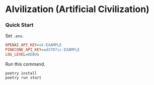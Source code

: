 # AIvilization (Artificial Civilization)

### Quick Start

Set `.env`.

```ini
OPENAI_API_KEY=sk-EXAMPLE
PINECONE_API_KEY=ad3787cc-EXAMPLE
LOG_LEVEL=DEBUG
```

Run this command.

```
poetry install
poetry run start
```
